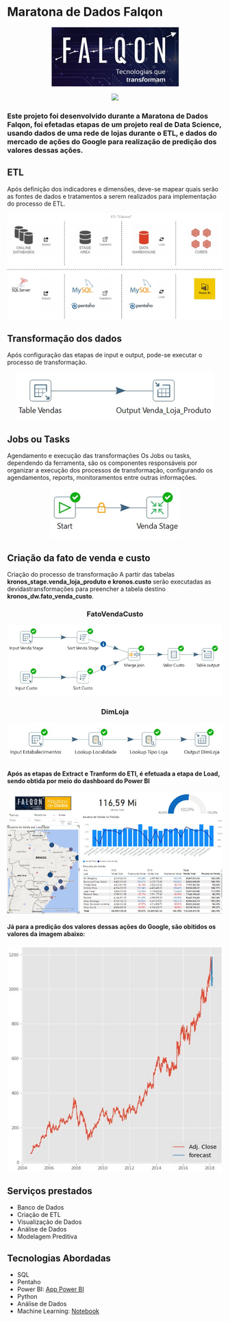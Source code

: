 # Maratona de Dados Falqon

<p align="center">
  <img src="https://github.com/luiscals1/Data_Science/blob/main/Maratona-de-Dados-Falqon/documention/logoFalqon.jpg">
</p>

<p align="center">
<img src="https://img.shields.io/static/v1?label=Status&message=Concluído&color=green&style=for-the-badge"/>
</p>

### Este projeto foi desenvolvido durante a Maratona de Dados Falqon, foi efetadas etapas de um projeto real de Data Science, usando dados de uma rede de lojas durante o ETL, e dados do mercado de ações do Google para realização de predição dos valores dessas ações.

## ETL
Após definição dos indicadores e dimensões, deve-se mapear quais serão as fontes de dados e tratamentos a serem realizados para implementação do processo de ETL.

<p align="center">
  <img src="https://github.com/luiscals1/Data_Science/blob/main/Maratona-de-Dados-Falqon/documention/etl/project_etl.jpg"/>
</p>

## Transformação dos dados
 Após configuração das etapas de input e output, pode-se executar o processo de transformação.

<p align="center">
  <img src="https://github.com/luiscals1/Data_Science/blob/main/Maratona-de-Dados-Falqon/documention/etl/transformation_venda.jpg"/>
</p>
 
## Jobs ou Tasks
Agendamento e execução das transformações
Os Jobs ou tasks, dependendo da ferramenta, são os componentes responsáveis por organizar a execução dos processos de transformação, configurando os agendamentos, reports, monitoramentos entre outras informações.

<p align="center">
  <img src="https://github.com/luiscals1/Data_Science/blob/main/Maratona-de-Dados-Falqon/documention/etl/job_VendaStage.jpg"/>
</p>

## Criação da fato de venda e custo
Criação do processo de transformação
A partir das tabelas <b>kronos_stage.venda_loja_produto e kronos.custo</b> serão executadas as devidastransformações para preencher a tabela destino <b>kronos_dw.fato_venda_custo</b>.

<div align="center">
  <h3> FatoVendaCusto </h3>
</div>
 
  <p align="center">
    <img src="https://github.com/luiscals1/Data_Science/blob/main/Maratona-de-Dados-Falqon/documention/etl/transformation_FatoVendaCusto.jpg"/>
  </p>

<div align="center">
  <h3> DimLoja </h3>
</div>
   
  <p align="center">
    <img src="https://github.com/luiscals1/Data_Science/blob/main/Maratona-de-Dados-Falqon/documention/etl/transformation_DimLoja.jpg"/>
  </p>
  
#### Após as etapas de <b>Extract</b> e <b>Tranform</b> do ETl, é efetuada a etapa de <b>Load</b>, sendo obtida por meio do dashboard do Power BI

 <p align="center">
    <img src="https://github.com/luiscals1/Data_Science/blob/main/Maratona-de-Dados-Falqon/documention/dashboard.jpg"/>
  </p>
 
#### Já para a predição dos valores dessas ações do Google, são obitidos os valores da imagem abaixo:

<p align="center">
    <img src="https://github.com/luiscals1/Data_Science/blob/main/Maratona-de-Dados-Falqon/documention/prediction.jpg"/>
  </p>

## Serviços prestados
* Banco de Dados
* Criação de ETL
* Visualização de Dados
* Análise de Dados
* Modelagem Preditiva

## Tecnologias Abordadas

* SQL 
* Pentaho
* Power BI: [App Power BI](https://cutt.ly/vendas-power-bi-dashboard)
* Python
* Análise de Dados
* Machine Learning: [Notebook](https://cutt.ly/vendas-power-bi-dashboard)
